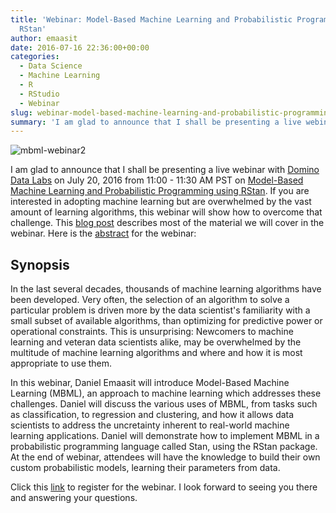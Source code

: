 ```yaml
---
title: 'Webinar: Model-Based Machine Learning and Probabilistic Programming using
  RStan'
author: emaasit
date: 2016-07-16 22:36:00+00:00
categories:
  - Data Science
  - Machine Learning
  - R
  - RStudio
  - Webinar
slug: webinar-model-based-machine-learning-and-probabilistic-programming-using-rstan
summary: 'I am glad to announce that I shall be presenting a live webinar with [Domino Data Labs](https://www.dominodatalab.com/) on July 20, 2016 from 11:00 - 11:30 AM PST on [Model-Based Machine Learning and Probabilistic Programming using RStan](https://blog.dominodatalab.com/an-introduction-to-model-based-machine-learning/). If you are interested in adopting machine learning but are overwhelmed by the vast amount of learning algorithms, this webinar will show how to overcome that challenge.'
---
```


![mbml-webinar2](/img/mbml-webinar2.png)


I am glad to announce that I shall be presenting a live webinar with [Domino Data Labs](https://www.dominodatalab.com/) on July 20, 2016 from 11:00 - 11:30 AM PST on [Model-Based Machine Learning and Probabilistic Programming using RStan](https://blog.dominodatalab.com/an-introduction-to-model-based-machine-learning/). If you are interested in adopting machine learning but are overwhelmed by the vast amount of learning algorithms, this webinar will show how to overcome that challenge. This [blog post](https://blog.dominodatalab.com/an-introduction-to-model-based-machine-learning/) describes most of the material we will cover in the webinar. Here is the [abstract](https://www.dominodatalab.com/resource/webinar/model-based-machine-learning) for the webinar:
 
## Synopsis
 
 

In the last several decades, thousands of machine learning algorithms have been developed. Very often, the selection of an algorithm to solve a particular problem is driven more by the data scientist's familiarity with a small subset of available algorithms, than optimizing for predictive power or operational constraints. This is unsurprising: Newcomers to machine learning and veteran data scientists alike, may be overwhelmed by the multitude of machine learning algorithms and where and how it is most appropriate to use them.
 
 

In this webinar, Daniel Emaasit will introduce Model-Based Machine Learning (MBML), an approach to machine learning which addresses these challenges. Daniel will discuss the various uses of MBML, from tasks such as classification, to regression and clustering, and how it allows data scientists to address the uncretainty inherent to real-world machine learning applications. Daniel will demonstrate how to implement MBML in a probabilistic programming language called Stan, using the RStan package. At the end of webinar, attendees will have the knowledge to build their own custom probabilistic models, learning their parameters from data.
 
 
Click this [link](https://www.dominodatalab.com/resource/webinar/model-based-machine-learning) to register for the webinar. I look forward to seeing you there and answering your questions.
